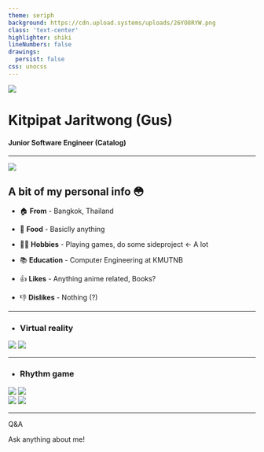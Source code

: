```yaml
---
theme: seriph
background: https://cdn.upload.systems/uploads/26YO8RYW.png
class: 'text-center'
highlighter: shiki
lineNumbers: false
drawings:
  persist: false
css: unocss
---
```


<div class="flex w-full justify-center items-center my-4">
  <img src="https://cdn.upload.systems/uploads/CtCLmwFX.png" class="w-48 rounded-full" />
</div>

# Kitpipat Jaritwong (Gus)

#### Junior Software Engineer (Catalog)

<div class="pt-12">
  <span @click="$slidev.nav.next" class="px-2 py-1 rounded cursor-pointer" hover="bg-white bg-opacity-10">
    <carbon:arrow-right class="inline"/>
  </span>
</div>

<div class="abs-br m-6 flex gap-2">
  <a href="https://github.com/gusb3ll" target="_blank" alt="GitHub"
    class="text-xl icon-btn opacity-50 !border-none !hover:text-white">
    <carbon-logo-github />
  </a>
</div>

---

<div class="absolute right-2">
  <img src="https://cdn.donmai.us/original/70/ec/70ec960eece14854e82078c3190105c6.jpg" class="h-72" />
</div>

## A bit of my personal info 😳

- 🏠 **From** - <span class="text-lg tracking-wide">Bangkok, Thailand</span>

- 🍗 **Food** - <span class="text-lg tracking-wide">Basiclly anything</span>

- 👨‍💻 **Hobbies** - <span class="text-lg tracking-wide">Playing games, do some sideproject <- A lot</span>

- 📚 **Education** - <span class="text-lg tracking-wide">Computer Engineering at KMUTNB</span>

- 👍 **Likes** - <span class="text-lg tracking-wide">Anything anime related, Books?</span>

- 👎 **Dislikes** - <span class="text-lg tracking-wide">Nothing (?)</span>

<style>
h2 { @apply: mb-2; }
</style>

---

- ### Virtual reality

<div class="flex flex-row gap-8">
  <img src="https://cdn.upload.systems/uploads/rvtwwI7P.jpg" class="w-100">
  <img src="https://pbs.twimg.com/media/FSz5WxaVUAAKusA?format=jpg&name=large" class="w-100">
</div>

<style>
  h3 { @apply: mb-8; }
</style>

---

- ### Rhythm game

<div class="flex flex-row gap-8">
  <img src="https://cdn.upload.systems/uploads/7yyOP8G2.png" class="h-100" />
  <img src="https://upload.wikimedia.org/wikipedia/commons/thumb/1/1e/Osu%21_Logo_2016.svg/1280px-Osu%21_Logo_2016.svg.png" class="h-60" />
  <div class="flex flex-col gap-8">
    <img src="https://i0.wp.com/gamingonphone.com/wp-content/uploads/2022/06/arcaea-rhythm-game-cover.jpg?w=1024&ssl=1" class="h-40" />
    <img src="https://s.isanook.com/ga/0/rp/rc/w728h437/yatxacm1w0/aHR0cHM6Ly9zLmlzYW5vb2suY29tL2dhLzAvdWQvMjI4LzExNDM4MjUvcm90YWVuby0oMSkucG5n.webp" class="h-50" />
  </div>
</div>

<style>
  h3 { @apply: mb-8; }
</style>

---

<div class="flex h-full justify-center items-center">
  <div class="flex flex-col gap-2 justify-center items-center">
    <p class="text-5xl text-black">Q&A</p>
    <p class="text-2xl text-black">Ask anything about me!</p>
  </div>
</div>
